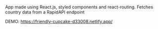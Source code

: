 App made using React.js, styled components and react-routing. Fetches country data from a RapidAPI endpoint

DEMO: https://friendly-cupcake-d33008.netlify.app/
